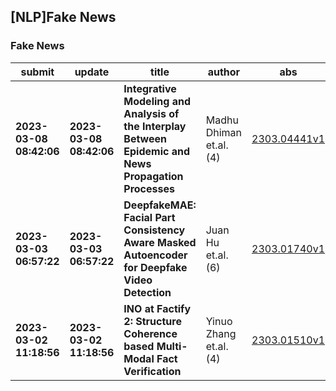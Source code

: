 ## [NLP]Fake News 

### Fake News

| submit | update | title | author | abs | PDF | code | cates | journal |
|---|---|---|---|---|---|---|---|---|
|**2023-03-08 08:42:06**|**2023-03-08 08:42:06**|**Integrative Modeling and Analysis of the Interplay Between Epidemic and   News Propagation Processes**|Madhu Dhiman et.al.(4)|[2303.04441v1](http://arxiv.org/abs/2303.04441v1)|[gotoRead](http://arxiv.org/pdf/2303.04441v1)|null|math.DS, physics.soc-ph|null|
|**2023-03-03 06:57:22**|**2023-03-03 06:57:22**|**DeepfakeMAE: Facial Part Consistency Aware Masked Autoencoder for   Deepfake Video Detection**|Juan Hu et.al.(6)|[2303.01740v1](http://arxiv.org/abs/2303.01740v1)|[gotoRead](http://arxiv.org/pdf/2303.01740v1)|null|cs.CV, cs.MM|null|
|**2023-03-02 11:18:56**|**2023-03-02 11:18:56**|**INO at Factify 2: Structure Coherence based Multi-Modal Fact   Verification**|Yinuo Zhang et.al.(4)|[2303.01510v1](http://arxiv.org/abs/2303.01510v1)|[gotoRead](http://arxiv.org/pdf/2303.01510v1)|**[link](https://github.com/catrin-baze/ino-of-factify)**|cs.LG, cs.AI, cs.CL|null|

